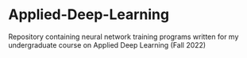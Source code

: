 # Applied-Deep-Learning
Repository containing neural network training programs written for my undergraduate course on Applied Deep Learning (Fall 2022)

